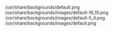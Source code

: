 /usr/share/backgrounds/default.png  
/usr/share/backgrounds/images/default-16\_10.png  
/usr/share/backgrounds/images/default-5\_4.png  
/usr/share/backgrounds/images/default.png  
